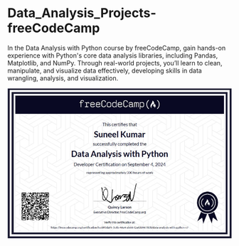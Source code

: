 # Data_Analysis_Projects-freeCodeCamp
In the Data Analysis with Python course by freeCodeCamp, gain hands-on experience with Python's core data analysis libraries, including Pandas, Matplotlib, and NumPy. Through real-world projects, you’ll learn to clean, manipulate, and visualize data effectively, developing skills in data wrangling, analysis, and visualization. 

![logo](https://github.com/suneelshivanioffical/Data_Analysis_Projects-freeCodeCamp/blob/main/6_Certificatess.png)
